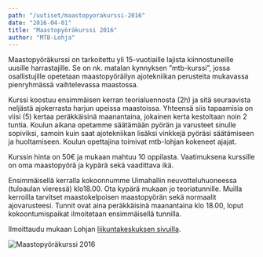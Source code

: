 ```yaml
---
path: "/uutiset/maastopyorakurssi-2016"
date: "2016-04-01"
title: "Maastopyöräkurssi 2016"
author: "MTB-Lohja"
---
```

Maastopyöräkurssi on tarkoitettu yli 15-vuotiaille lajista kiinnostuneille uusille harrastajille. Se on nk. matalan kynnyksen ”mtb-kurssi”, jossa osallistujille opetetaan maastopyöräilyn ajotekniikan perusteita mukavassa pienryhmässä vaihtelevassa maastossa.

Kurssi koostuu ensimmäisen kerran teorialuennosta (2h) ja sitä seuraavista neljästä ajokerrasta harjun upeissa maastoissa. Yhteensä siis tapaamisia on viisi (5) kertaa peräkkäisinä maanantaina, jokainen kerta kestoltaan noin 2 tuntia. Koulun aikana opetamme säätämään pyörän ja varusteet sinulle sopiviksi, samoin kuin saat ajotekniikan lisäksi vinkkejä pyöräsi säätämiseen ja huoltamiseen. Koulun opettajina toimivat mtb-lohjan kokeneet ajajat.

Kurssin hinta on 50€ ja mukaan mahtuu 10 oppilasta. Vaatimuksena kurssille on oma maastopyörä ja kypärä sekä vaadittava ikä.

Ensimmäisellä kerralla kokoonnumme Uimahallin neuvotteluhuoneessa (tuloaulan vieressä) klo18.00. Ota kypärä mukaan jo teoriatunnille. Muilla kerroilla tarvitset maastokelpoisen maastopyörän sekä normaalit ajovarusteesi. Tunnit ovat aina peräkkäisinä maanantaina klo 18.00, loput kokoontumispaikat ilmoitetaan ensimmäisellä tunnilla.

Ilmoittaudu mukaan Lohjan [liikuntakeskuksen sivuilla](https://oma.enkora.fi/lohja/reservations2/reservations/28/-/5/-).

![Maastopyöräkurssi 2016](/img/maastopyorakurssi-2016-kutsu.jpg)
